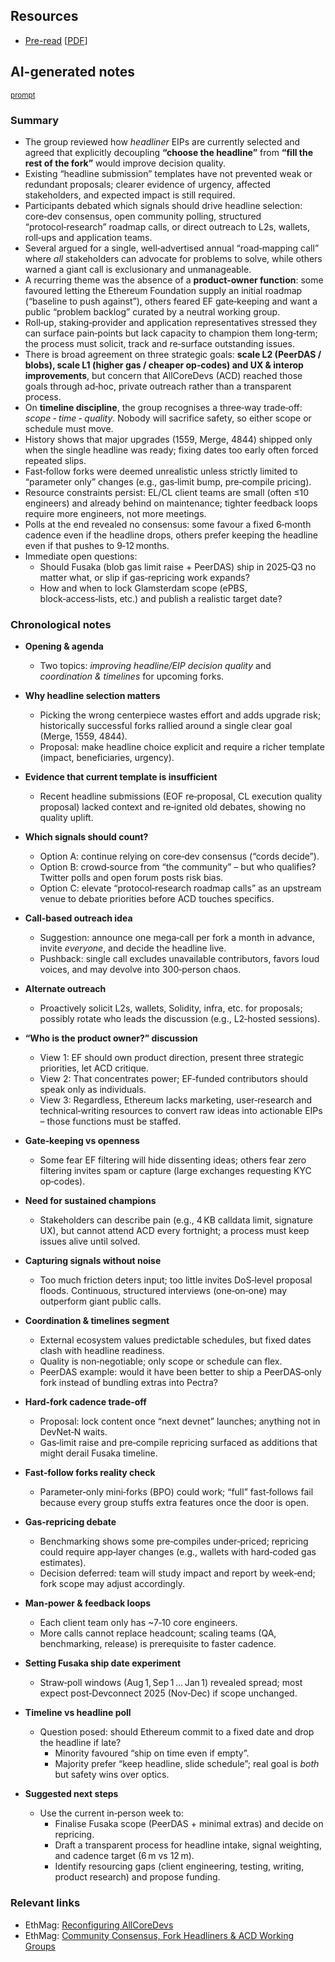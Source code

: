 ## Resources

- [Pre-read](https://notes.ethereum.org/@timbeiko/acd-berlinterop) [[PDF](Slides-notes/09-Jun_ACD-reconfiguration-preread.pdf)]

## AI-generated notes

<sup>[prompt](Slides-notes/AI-info.md)</sup>

### Summary

* The group reviewed how *headliner* EIPs are currently selected and agreed that explicitly decoupling **“choose the headline”** from **“fill the rest of the fork”** would improve decision quality.
* Existing “headline submission” templates have not prevented weak or redundant proposals; clearer evidence of urgency, affected stakeholders, and expected impact is still required.
* Participants debated which signals should drive headline selection: core‑dev consensus, open community polling, structured “protocol‑research” roadmap calls, or direct outreach to L2s, wallets, roll‑ups and application teams.
* Several argued for a single, well‑advertised annual “road‑mapping call” where *all* stakeholders can advocate for problems to solve, while others warned a giant call is exclusionary and unmanageable.
* A recurring theme was the absence of a **product‑owner function**: some favoured letting the Ethereum Foundation supply an initial roadmap (“baseline to push against”), others feared EF gate‑keeping and want a public “problem backlog” curated by a neutral working group.
* Roll‑up, staking‑provider and application representatives stressed they can surface pain‑points but lack capacity to champion them long‑term; the process must solicit, track and re‑surface outstanding issues.
* There is broad agreement on three strategic goals: **scale L2 (PeerDAS / blobs), scale L1 (higher gas / cheaper op‑codes) and UX & interop improvements**, but concern that AllCoreDevs (ACD) reached those goals through ad‑hoc, private outreach rather than a transparent process.
* On **timeline discipline**, the group recognises a three‑way trade‑off: *scope ‑ time ‑ quality*. Nobody will sacrifice safety, so either scope or schedule must move.
* History shows that major upgrades (1559, Merge, 4844) shipped only when the single headline was ready; fixing dates too early often forced repeated slips.
* Fast‑follow forks were deemed unrealistic unless strictly limited to “parameter only” changes (e.g., gas‑limit bump, pre‑compile pricing).
* Resource constraints persist: EL/CL client teams are small (often ≤10 engineers) and already behind on maintenance; tighter feedback loops require more engineers, not more meetings.
* Polls at the end revealed no consensus: some favour a fixed 6‑month cadence even if the headline drops, others prefer keeping the headline even if that pushes to 9‑12 months.
* Immediate open questions:
  * Should Fusaka (blob gas limit raise + PeerDAS) ship in 2025‑Q3 no matter what, or slip if gas‑repricing work expands?
  * How and when to lock Glamsterdam scope (ePBS, block‑access‑lists, etc.) and publish a realistic target date?

### Chronological notes

* **Opening & agenda**

  * Two topics: *improving headline/EIP decision quality* and *coordination & timelines* for upcoming forks.

* **Why headline selection matters**

  * Picking the wrong centerpiece wastes effort and adds upgrade risk; historically successful forks rallied around a single clear goal (Merge, 1559, 4844).
  * Proposal: make headline choice explicit and require a richer template (impact, beneficiaries, urgency).

* **Evidence that current template is insufficient**
  * Recent headline submissions (EOF re‑proposal, CL execution quality proposal) lacked context and re‑ignited old debates, showing no quality uplift.

* **Which signals should count?**

  * Option A: continue relying on core‑dev consensus (“cords decide”).
  * Option B: crowd‑source from “the community” – but who qualifies? Twitter polls and open forum posts risk bias.
  * Option C: elevate “protocol‑research roadmap calls” as an upstream venue to debate priorities before ACD touches specifics.

* **Call‑based outreach idea**

  * Suggestion: announce one mega‑call per fork a month in advance, invite *everyone*, and decide the headline live.
  * Pushback: single call excludes unavailable contributors, favors loud voices, and may devolve into 300‑person chaos.

* **Alternate outreach**

  * Proactively solicit L2s, wallets, Solidity, infra, etc. for proposals; possibly rotate who leads the discussion (e.g., L2‑hosted sessions).

* **“Who is the product owner?” discussion**

  * View 1: EF should own product direction, present three strategic priorities, let ACD critique.
  * View 2: That concentrates power; EF‑funded contributors should speak only as individuals.
  * View 3: Regardless, Ethereum lacks marketing, user‑research and technical‑writing resources to convert raw ideas into actionable EIPs – those functions must be staffed.

* **Gate‑keeping vs openness**

  * Some fear EF filtering will hide dissenting ideas; others fear zero filtering invites spam or capture (large exchanges requesting KYC op‑codes).

* **Need for sustained champions**

  * Stakeholders can describe pain (e.g., 4 KB calldata limit, signature UX), but cannot attend ACD every fortnight; a process must keep issues alive until solved.

* **Capturing signals without noise**

  * Too much friction deters input; too little invites DoS‑level proposal floods. Continuous, structured interviews (one‑on‑one) may outperform giant public calls.

* **Coordination & timelines segment**

  * External ecosystem values predictable schedules, but fixed dates clash with headline readiness.
  * Quality is non‑negotiable; only scope or schedule can flex.
  * PeerDAS example: would it have been better to ship a PeerDAS‑only fork instead of bundling extras into Pectra?

* **Hard‑fork cadence trade‑off**

  * Proposal: lock content once “next devnet” launches; anything not in DevNet‑N waits.
  * Gas‑limit raise and pre‑compile repricing surfaced as additions that might derail Fusaka timeline.

* **Fast‑follow forks reality check**

  * Parameter‑only mini‑forks (BPO) could work; “full” fast‑follows fail because every group stuffs extra features once the door is open.

* **Gas‑repricing debate**

  * Benchmarking shows some pre‑compiles under‑priced; repricing could require app‑layer changes (e.g., wallets with hard‑coded gas estimates).
  * Decision deferred: team will study impact and report by week‑end; fork scope may adjust accordingly.

* **Man‑power & feedback loops**

  * Each client team only has \~7‑10 core engineers.
  * More calls cannot replace headcount; scaling teams (QA, benchmarking, release) is prerequisite to faster cadence.

* **Setting Fusaka ship date experiment**

  * Straw‑poll windows (Aug 1, Sep 1 … Jan 1) revealed spread; most expect post‑Devconnect 2025 (Nov‑Dec) if scope unchanged.

* **Timeline vs headline poll**

  * Question posed: should Ethereum commit to a fixed date and drop the headline if late?
    * Minority favoured “ship on time even if empty”.
    * Majority prefer “keep headline, slide schedule”; real goal is *both* but safety wins over optics.

* **Suggested next steps**

  * Use the current in‑person week to:
    * Finalise Fusaka scope (PeerDAS + minimal extras) and decide on repricing.
    * Draft a transparent process for headline intake, signal weighting, and cadence target (6 m vs 12 m).
    * Identify resourcing gaps (client engineering, testing, writing, product research) and propose funding.

### Relevant links

- EthMag: [Reconfiguring AllCoreDevs](https://ethereum-magicians.org/t/reconfiguring-allcoredevs/23370?u=nixo)
- EthMag: [Community Consensus, Fork Headliners & ACD Working Groups](https://ethereum-magicians.org/t/community-consensus-fork-headliners-acd-working-groups/24088?u=nixo)